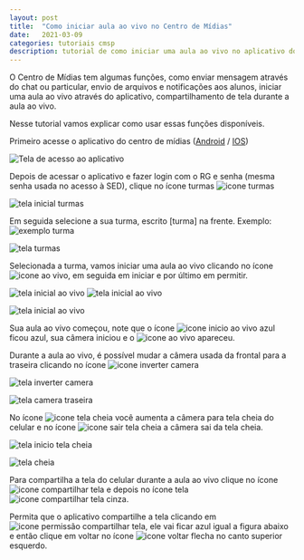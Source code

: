 ```yaml
---
layout: post
title:  "Como iniciar aula ao vivo no Centro de Mídias"
date:   2021-03-09
categories: tutoriais cmsp
description: tutorial de como iniciar uma aula ao vivo no aplicativo do centro de mídias
---
```


O Centro de Mídias tem algumas funções, como enviar mensagem através do chat ou particular, envio de arquivos e notificações aos alunos, iniciar uma aula ao vivo através do aplicativo, compartilhamento de tela durante a aula ao vivo.

Nesse tutorial vamos explicar como usar essas funções disponíveis.

Primeiro acesse o aplicativo do centro de mídias ([Android](https://play.google.com/store/apps/details?id=tv.ip.edusp) / [IOS]())

![Tela de acesso ao aplicativo](/assets/2021-03-09-cmsp-aula-aovivo/inicio.png)

Depois de acessar o aplicativo e fazer login com o RG e senha (mesma senha usada no acesso à SED), clique no ícone turmas ![icone turmas](/assets/2021-03-09-cmsp-aula-aovivo/icone-turmas.png)

![tela inicial turmas](/assets/2021-03-09-cmsp-aula-aovivo/canal.png)


Em seguida selecione a sua turma, escrito [turma] na frente. Exemplo: ![exemplo turma](/assets/2021-03-09-cmsp-aula-aovivo/exemplo-turma.png)

![tela turmas](/assets/2021-03-09-cmsp-aula-aovivo/turmas.png)

Selecionada a turma, vamos iniciar uma aula ao vivo clicando no ícone ![icone ao vivo](/assets/2021-03-09-cmsp-aula-aovivo/icone-aovivo.png), em seguida em iniciar e por último em permitir.

![tela inicial ao vivo](/assets/2021-03-09-cmsp-aula-aovivo/inicio-aovivo.png) ![tela inicial ao vivo](/assets/2021-03-09-cmsp-aula-aovivo/aovivo-inicio.png) 

![tela inicial ao vivo](/assets/2021-03-09-cmsp-aula-aovivo/permitir-inicio.png)

Sua aula ao vivo começou, note que o ícone ![icone inicio ao vivo azul](/assets/2021-03-09-cmsp-aula-aovivo/aovivo-azul.png) ficou azul, sua câmera iniciou e o ![icone ao vivo ](/assets/2021-03-09-cmsp-aula-aovivo/imagem-aovivo.png) apareceu.

Durante a aula ao vivo, é possível mudar a câmera usada da frontal para a traseira clicando 
no ícone ![icone inverter camera](/assets/2021-03-09-cmsp-aula-aovivo/icone-camera.png)

![tela inverter camera](/assets/2021-03-09-cmsp-aula-aovivo/inverter-camera.png)

![tela camera traseira](/assets/2021-03-09-cmsp-aula-aovivo/camera-traseira.png)

No ícone ![icone tela cheia](/assets/2021-03-09-cmsp-aula-aovivo/icone-tela-cheia.png) você aumenta a câmera para tela cheia do celular e no ícone ![icone sair tela cheia](/assets/2021-03-09-cmsp-aula-aovivo/icone-tela-menor.png) a câmera sai da tela cheia.

![tela inicio tela cheia](/assets/2021-03-09-cmsp-aula-aovivo/inicio-tela-cheia.png)

![tela cheia](/assets/2021-03-09-cmsp-aula-aovivo/tela-cheia.png)

Para compartilha a tela do celular durante a aula ao vivo clique no ícone ![icone compartilhar tela](/assets/2021-03-09-cmsp-aula-aovivo/icone-compartilhar-tela.png) e depois no 
ícone tela ![icone compartilhar tela cinza](/assets/2021-03-09-cmsp-aula-aovivo/icone-tela-cinza.png). 

Permita que o aplicativo compartilhe a tela clicando em ![icone permissão compartilhar tela](/assets/2021-03-09-cmsp-aula-aovivo/icone-permitir-compartilhar.png), ele vai ficar 
azul igual a figura abaixo e então clique em voltar no ícone ![icone voltar flecha](/assets/2021-03-09-cmsp-aula-aovivo/icone-flecha-voltar.png) no canto superior esquerdo.

